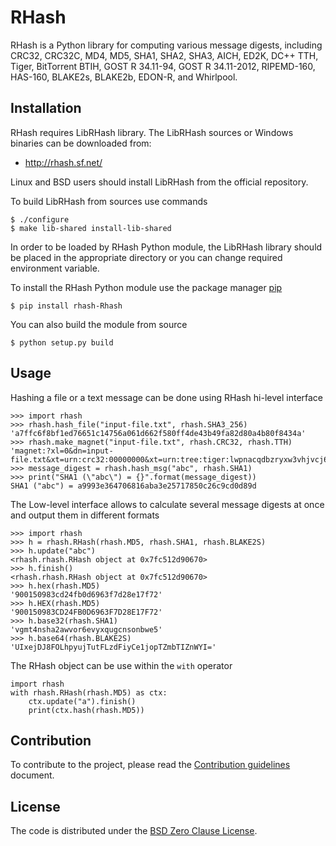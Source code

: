 # RHash

RHash is a Python library for computing various message digests, including
CRC32, CRC32C, MD4, MD5, SHA1, SHA2, SHA3, AICH, ED2K, DC++ TTH, Tiger,
BitTorrent BTIH, GOST R 34.11-94, GOST R 34.11-2012, RIPEMD-160, HAS-160,
BLAKE2s, BLAKE2b, EDON-R, and Whirlpool.

## Installation

RHash requires LibRHash library. The LibRHash sources or Windows binaries can
be downloaded from:

  * http://rhash.sf.net/

Linux and BSD users should install LibRHash from the official repository.

To build LibRHash from sources use commands

    $ ./configure
    $ make lib-shared install-lib-shared

In order to be loaded by RHash Python module, the LibRHash library should be
placed in the appropriate directory or you can change required environment
variable.

To install the RHash Python module use the package manager [pip]

    $ pip install rhash-Rhash

You can also build the module from source

    $ python setup.py build

## Usage

Hashing a file or a text message can be done using RHash hi-level interface

    >>> import rhash
    >>> rhash.hash_file("input-file.txt", rhash.SHA3_256)
    'a7ffc6f8bf1ed76651c14756a061d662f580ff4de43b49fa82d80a4b80f8434a'
    >>> rhash.make_magnet("input-file.txt", rhash.CRC32, rhash.TTH)
    'magnet:?xl=0&dn=input-file.txt&xt=urn:crc32:00000000&xt=urn:tree:tiger:lwpnacqdbzryxw3vhjvcj64qbznghohhhzwclnq'
    >>> message_digest = rhash.hash_msg("abc", rhash.SHA1)
    >>> print("SHA1 (\"abc\") = {}".format(message_digest))
    SHA1 ("abc") = a9993e364706816aba3e25717850c26c9cd0d89d


The Low-level interface allows to calculate several message digests at once
and output them in different formats

    >>> import rhash
    >>> h = rhash.RHash(rhash.MD5, rhash.SHA1, rhash.BLAKE2S)
    >>> h.update("abc")
    <rhash.rhash.RHash object at 0x7fc512d90670>
    >>> h.finish()
    <rhash.rhash.RHash object at 0x7fc512d90670>
    >>> h.hex(rhash.MD5)
    '900150983cd24fb0d6963f7d28e17f72'
    >>> h.HEX(rhash.MD5)
    '900150983CD24FB0D6963F7D28E17F72'
    >>> h.base32(rhash.SHA1)
    'vgmt4nsha2awvor6evyxqugcnsonbwe5'
    >>> h.base64(rhash.BLAKE2S)
    'UIxejDJ8FOLhpyujTutFLzdFiyCe1jopTZmbTIZnWYI='

The RHash object can be use within the `with` operator

    import rhash
    with rhash.RHash(rhash.MD5) as ctx:
        ctx.update("a").finish()
        print(ctx.hash(rhash.MD5))

## Contribution

To contribute to the project, please read the [Contribution guidelines] document.

## License
The code is distributed under the [BSD Zero Clause License](LICENSE).

[pip]: https://pip.pypa.io/en/stable/
[Contribution guidelines]: https://github.com/rhash/RHash/blob/master/docs/CONTRIBUTING.md
